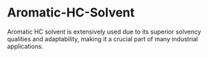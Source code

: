 # Aromatic-HC-Solvent
Aromatic HC solvent is extensively used due to its superior solvency qualities and adaptability, making it a crucial part of many industrial applications. 

